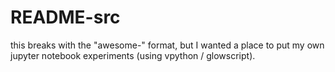 # README-src

this breaks with the "awesome-" format, but I wanted a place to put my own jupyter notebook experiments (using vpython / glowscript).


